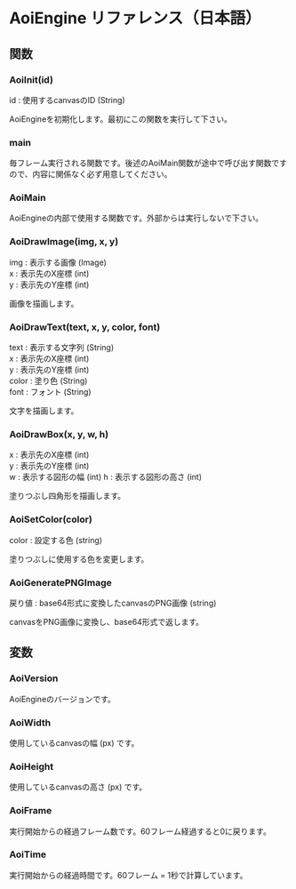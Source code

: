 # AoiEngine リファレンス（日本語）

## 関数

### AoiInit(id)

id : 使用するcanvasのID (String)

AoiEngineを初期化します。最初にこの関数を実行して下さい。

### main

毎フレーム実行される関数です。後述のAoiMain関数が途中で呼び出す関数ですので、内容に関係なく必ず用意してください。

### AoiMain

AoiEngineの内部で使用する関数です。外部からは実行しないで下さい。

### AoiDrawImage(img, x, y)

img : 表示する画像 (Image)  
x : 表示先のX座標 (int)  
y : 表示先のY座標 (int)

画像を描画します。

### AoiDrawText(text, x, y, color, font)

text : 表示する文字列 (String)  
x : 表示先のX座標 (int)  
y : 表示先のY座標 (int)  
color : 塗り色 (String)  
font : フォント (String)

文字を描画します。

### AoiDrawBox(x, y, w, h)

x : 表示先のX座標 (int)  
y : 表示先のY座標 (int)  
w : 表示する図形の幅 (int)
h : 表示する図形の高さ (int)

塗りつぶし四角形を描画します。

### AoiSetColor(color)

color : 設定する色 (string)

塗りつぶしに使用する色を変更します。

### AoiGeneratePNGImage

戻り値 : base64形式に変換したcanvasのPNG画像 (string)

canvasをPNG画像に変換し、base64形式で返します。


## 変数

### AoiVersion
AoiEngineのバージョンです。

### AoiWidth
使用しているcanvasの幅 (px) です。

### AoiHeight
使用しているcanvasの高さ (px) です。

### AoiFrame
実行開始からの経過フレーム数です。60フレーム経過すると0に戻ります。

### AoiTime
実行開始からの経過時間です。60フレーム = 1秒で計算しています。